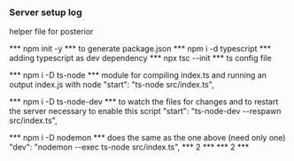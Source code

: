 ### Server setup log
helper file for posterior

*** npm init -y ***
to generate package.json
*** npm i -d typescript ***
adding typescript as dev dependency
*** npx tsc --init ***
ts config file 

*** npm i -D ts-node ***
module for compiling index.ts and running an output index.js with node
"start": "ts-node src/index.ts",

*** npm i -D ts-node-dev ***
to watch the files for changes and to restart the server
necessary to enable this script
 "start": "ts-node-dev --respawn src/index.ts",
 
*** npm i -D nodemon ***
does the same as the one above (need only one)
"dev": "nodemon --exec ts-node src/index.ts",
*** 2 ***
*** 2 ***